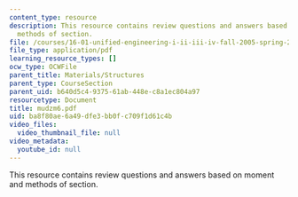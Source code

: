 ```yaml
---
content_type: resource
description: This resource contains review questions and answers based on moment and
  methods of section.
file: /courses/16-01-unified-engineering-i-ii-iii-iv-fall-2005-spring-2006/ba8f80ae6a49dfe3bb0fc709f1d61c4b_mudzm6.pdf
file_type: application/pdf
learning_resource_types: []
ocw_type: OCWFile
parent_title: Materials/Structures
parent_type: CourseSection
parent_uid: b640d5c4-9375-61ab-448e-c8a1ec804a97
resourcetype: Document
title: mudzm6.pdf
uid: ba8f80ae-6a49-dfe3-bb0f-c709f1d61c4b
video_files:
  video_thumbnail_file: null
video_metadata:
  youtube_id: null
---
```

This resource contains review questions and answers based on moment and methods of section.


